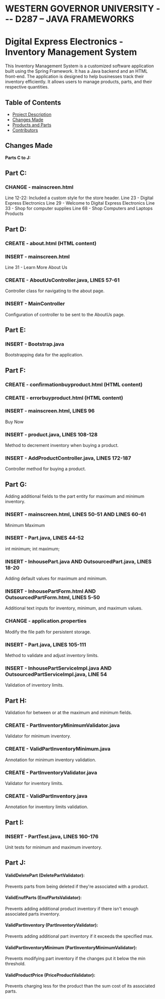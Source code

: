 # WESTERN GOVERNOR UNIVERSITY --- D287 – JAVA FRAMEWORKS

# Digital Express Electronics - Inventory Management System

This Inventory Management System is a customized software application built using the Spring Framework. It has a Java backend and an HTML front-end. The application is designed to help businesses track their inventory efficiently. It allows users to manage products, parts, and their respective quantities.

## Table of Contents
- [Project Description](#project-description)
- [Changes Made](#changes-made)
- [Products and Parts](#products-and-parts)
- [Contributors](#contributors)

## Changes Made

**Parts C to J:**

## **Part C:**
### **CHANGE - mainscreen.html**
Line 12-22: Included a custom style for the store header.
Line 23 - Digital Express Electronics
Line 29 - Welcome to Digital Express Electronics
Line 33 - Shop for computer supplies
Line 68 - Shop Computers and Laptops Products

## **Part D:**
### **CREATE - about.html (HTML content)**

### **INSERT - mainscreen.html**
Line 31 - Learn More About Us

### **CREATE - AboutUsController.java, LINES 57-61**
Controller class for navigating to the about page.

### **INSERT - MainController**
Configuration of controller to be sent to the AboutUs page.

##  **Part E:**
### **INSERT - Bootstrap.java**
Bootstrapping data for the application.

##  **Part F:**
### **CREATE - confirmationbuyproduct.html (HTML content)**
### **CREATE - errorbuyproduct.html (HTML content)**

### **INSERT - mainscreen.html, LINES 96**
Buy Now

### **INSERT - product.java, LINES 108-128**
Method to decrement inventory when buying a product.

### **INSERT - AddProductController.java, LINES 172-187**
Controller method for buying a product.

##  **Part G:**
Adding additional fields to the part entity for maximum and minimum inventory.

### **INSERT - mainscreen.html, LINES 50-51 AND LINES 60-61**
Minimum
Maximum

### **INSERT - Part.java, LINES 44-52**
int minimum;
int maximum;

### **INSERT - InhousePart.java AND OutsourcedPart.java, LINES 18-20**
Adding default values for maximum and minimum.

### **INSERT - InhousePartForm.html AND OutsourcedPartForm.html, LINES 5-50**
Additional text inputs for inventory, minimum, and maximum values.

### **CHANGE - application.properties**
Modify the file path for persistent storage.

### **INSERT - Part.java, LINES 105-111**
Method to validate and adjust inventory limits.

### **INSERT - InhousePartServiceImpl.java AND OutsourcedPartServiceImpl.java, LINE 54**
Validation of inventory limits.

##  **Part H:**
Validation for between or at the maximum and minimum fields.

### **CREATE - PartInventoryMinimumValidator.java**
Validator for minimum inventory.

### **CREATE - ValidPartInventoryMinimum.java**
Annotation for minimum inventory validation.

### **CREATE - PartInventoryValidator.java**
Validator for inventory limits.

### **CREATE - ValidPartInventory.java**
Annotation for inventory limits validation.

##  **Part I:**
### **INSERT - PartTest.java, LINES 160-176**
Unit tests for minimum and maximum inventory.

##  **Part J:**
#### **ValidDeletePart (DeletePartValidator):**
Prevents parts from being deleted if they're associated with a product.

#### **ValidEnufParts (EnufPartsValidator):**
Prevents adding additional product inventory if there isn't enough associated parts inventory.

#### **ValidPartInventory (PartInventoryValidator):**
Prevents adding additional part inventory if it exceeds the specified max.

####  **ValidPartInventoryMinimum (PartInventoryMinimumValidator):**
Prevents modifying part inventory if the changes put it below the min threshold.

#### **ValidProductPrice (PriceProductValidator):**
Prevents charging less for the product than the sum cost of its associated parts.

